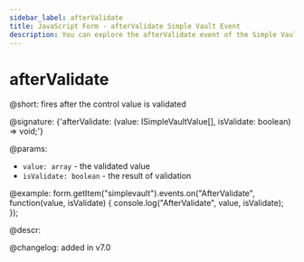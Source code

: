 ```yaml
---
sidebar_label: afterValidate
title: JavaScript Form - afterValidate Simple Vault Event 
description: You can explore the afterValidate event of the Simple Vault control of Form in the documentation of the DHTMLX JavaScript UI library. Browse developer guides and API reference, try out code examples and live demos, and download a free 30-day evaluation version of DHTMLX Suite 7.
---
```


# afterValidate

@short: fires after the control value is validated

@signature: {'afterValidate: (value: ISimpleVaultValue[], isValidate: boolean) => void;'}

@params:
- `value: array` - the validated value
- `isValidate: boolean` - the result of validation

@example:
form.getItem("simplevault").events.on("AfterValidate", function(value, isValidate) {
    console.log("AfterValidate", value, isValidate);
});

@descr:

@changelog: added in v7.0
